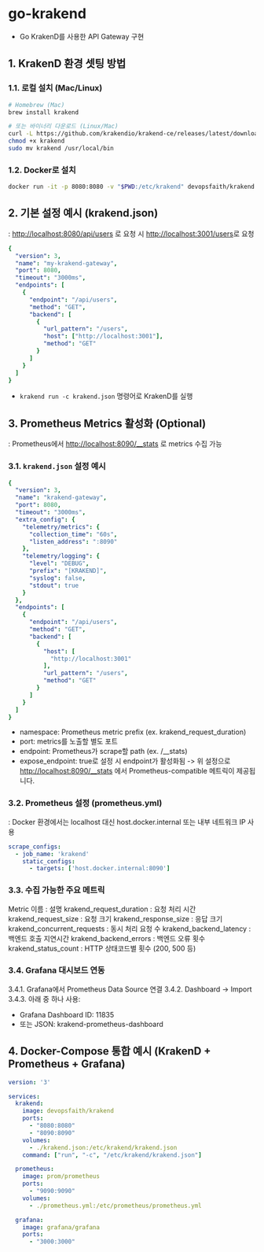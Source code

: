 # go-krakend

- Go KrakenD를 사용한 API Gateway 구현

## 1. KrakenD 환경 셋팅 방법

### 1.1. 로컬 설치 (Mac/Linux)

```bash
# Homebrew (Mac)
brew install krakend

# 또는 바이너리 다운로드 (Linux/Mac)
curl -L https://github.com/krakendio/krakend-ce/releases/latest/download/krakend_amd64 -o krakend
chmod +x krakend
sudo mv krakend /usr/local/bin
```

### 1.2. Docker로 설치

```bash
docker run -it -p 8080:8080 -v "$PWD:/etc/krakend" devopsfaith/krakend run -c /etc/krakend/krakend.json
```

## 2. 기본 설정 예시 (krakend.json)

: <http://localhost:8080/api/users> 로 요청 시 <http://localhost:3001/users>로 요청

```yml
{
  "version": 3,
  "name": "my-krakend-gateway",
  "port": 8080,
  "timeout": "3000ms",
  "endpoints": [
    {
      "endpoint": "/api/users",
      "method": "GET",
      "backend": [
        {
          "url_pattern": "/users",
          "host": ["http://localhost:3001"],
          "method": "GET"
        }
      ]
    }
  ]
}
```

- `krakend run -c krakend.json` 명령어로 KrakenD를 실행

## 3. Prometheus Metrics 활성화 (Optional)

: Prometheus에서 <http://localhost:8090/__stats> 로 metrics 수집 가능

### 3.1. `krakend.json` 설정 예시

```yml
{
  "version": 3,
  "name": "krakend-gateway",
  "port": 8080,
  "timeout": "3000ms",
  "extra_config": {
    "telemetry/metrics": {
      "collection_time": "60s", 
      "listen_address": ":8090"
    },
    "telemetry/logging": {
      "level": "DEBUG",
      "prefix": "[KRAKEND]",
      "syslog": false,
      "stdout": true
    }
  },
  "endpoints": [
    {
      "endpoint": "/api/users",
      "method": "GET",
      "backend": [
        {
          "host": [
            "http://localhost:3001"
          ],
          "url_pattern": "/users",
          "method": "GET"
        }
      ]
    }
  ]
}
```

- namespace: Prometheus metric prefix (ex. krakend_request_duration)
- port: metrics를 노출할 별도 포트
- endpoint: Prometheus가 scrape할 path (ex. /__stats)
- expose_endpoint: true로 설정 시 endpoint가 활성화됨
-> 위 설정으로 <http://localhost:8090/__stats> 에서 Prometheus-compatible 메트릭이 제공됩니다.

### 3.2. Prometheus 설정 (prometheus.yml)

: Docker 환경에서는 localhost 대신 host.docker.internal 또는 내부 네트워크 IP 사용

```yml
scrape_configs:
  - job_name: 'krakend'
    static_configs:
      - targets: ['host.docker.internal:8090']
```

### 3.3. 수집 가능한 주요 메트릭

Metric 이름 : 설명
krakend_request_duration : 요청 처리 시간
krakend_request_size : 요청 크기
krakend_response_size : 응답 크기
krakend_concurrent_requests : 동시 처리 요청 수
krakend_backend_latency : 백엔드 호출 지연시간
krakend_backend_errors : 백엔드 오류 횟수
krakend_status_count : HTTP 상태코드별 횟수 (200, 500 등)

### 3.4. Grafana 대시보드 연동

3.4.1. Grafana에서 Prometheus Data Source 연결
3.4.2. Dashboard → Import
3.4.3. 아래 중 하나 사용:

- Grafana Dashboard ID: 11835
- 또는 JSON: krakend-prometheus-dashboard

## 4.  Docker-Compose 통합 예시 (KrakenD + Prometheus + Grafana)

```yml
version: '3'

services:
  krakend:
    image: devopsfaith/krakend
    ports:
      - "8080:8080"
      - "8090:8090"
    volumes:
      - ./krakend.json:/etc/krakend/krakend.json
    command: ["run", "-c", "/etc/krakend/krakend.json"]

  prometheus:
    image: prom/prometheus
    ports:
      - "9090:9090"
    volumes:
      - ./prometheus.yml:/etc/prometheus/prometheus.yml

  grafana:
    image: grafana/grafana
    ports:
      - "3000:3000"
```
